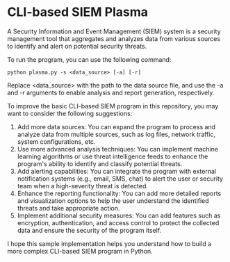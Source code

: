 # CLI-based SIEM Plasma
A Security Information and Event Management (SIEM) system is a security management tool that aggregates and analyzes data from various sources to identify and alert on potential security threats.

To run the program, you can use the following command:

`python plasma.py -s <data_source> [-a] [-r]`

Replace <data_source> with the path to the data source file, and use the -a and -r arguments to enable analysis and report generation, respectively.

To improve the basic CLI-based SIEM program in this repository, you may want to consider the following suggestions:

1. Add more data sources: You can expand the program to process and analyze data from multiple sources, such as log files, network traffic, system configurations, etc.
2. Use more advanced analysis techniques: You can implement machine learning algorithms or use threat intelligence feeds to enhance the program's ability to identify and classify potential threats.
3. Add alerting capabilities: You can integrate the program with external notification systems (e.g., email, SMS, chat) to alert the user or security team when a high-severity threat is detected.
4. Enhance the reporting functionality: You can add more detailed reports and visualization options to help the user understand the identified threats and take appropriate action.
5. Implement additional security measures: You can add features such as encryption, authentication, and access control to protect the collected data and ensure the security of the program itself.

I hope this sample implementation helps you understand how to build a more complex CLI-based SIEM program in Python.
